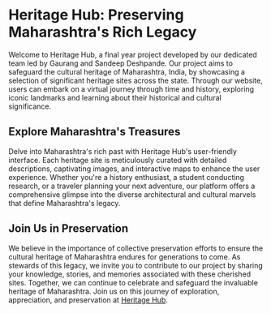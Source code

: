 # Heritage Hub: Preserving Maharashtra's Rich Legacy

Welcome to Heritage Hub, a final year project developed by our dedicated team led by Gaurang and Sandeep Deshpande. Our project aims to safeguard the cultural heritage of Maharashtra, India, by showcasing a selection of significant heritage sites across the state. Through our website, users can embark on a virtual journey through time and history, exploring iconic landmarks and learning about their historical and cultural significance.

## Explore Maharashtra's Treasures

Delve into Maharashtra's rich past with Heritage Hub's user-friendly interface. Each heritage site is meticulously curated with detailed descriptions, captivating images, and interactive maps to enhance the user experience. Whether you're a history enthusiast, a student conducting research, or a traveler planning your next adventure, our platform offers a comprehensive glimpse into the diverse architectural and cultural marvels that define Maharashtra's legacy.

## Join Us in Preservation

We believe in the importance of collective preservation efforts to ensure the cultural heritage of Maharashtra endures for generations to come. As stewards of this legacy, we invite you to contribute to our project by sharing your knowledge, stories, and memories associated with these cherished sites. Together, we can continue to celebrate and safeguard the invaluable heritage of Maharashtra. Join us on this journey of exploration, appreciation, and preservation at [Heritage Hub]([https://maharashtraheritagehub.netlify.app/]).
